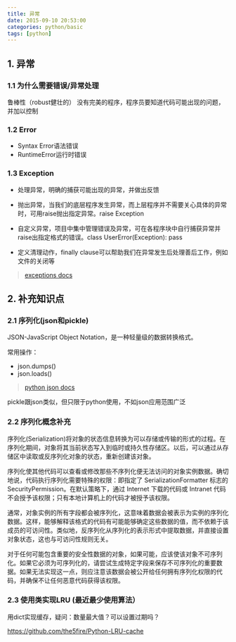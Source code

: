 ```yaml
---
title: 异常
date: 2015-09-10 20:53:00
categories: python/basic
tags: [python]
---
```

## 1. 异常
### 1.1 为什么需要错误/异常处理
鲁棒性（robust健壮的）
没有完美的程序，程序员要知道代码可能出现的问题，并加以控制

### 1.2 Error
- Syntax Error语法错误
- RuntimeError运行时错误

### 1.3 Exception
- 处理异常，明确的捕获可能出现的异常，并做出反馈

- 抛出异常，当我们的底层程序发生异常，而上层程序并不需要关心具体的异常时，可用raise抛出指定异常。raise Exception

- 自定义异常，项目中集中管理错误及异常，可在各程序块中自行捕获异常并raise出指定格式的错误。class UserError(Exception): pass

- 定义清理动作，finally clause可以帮助我们在异常发生后处理善后工作，例如文件的关闭等

> [exceptions docs](https://docs.python.org/2.7/library/exceptions.html#exception-hierarchy)

## 2. 补充知识点
### 2.1 序列化(json和pickle)
JSON-JavaScript Object Notation，是一种轻量级的数据转换格式。

常用操作：
- json.dumps()
- json.loads()

> [python json docs](https://docs.python.org/2/library/json.html)

pickle跟json类似，但只限于python使用，不如json应用范围广泛

### 2.2 序列化概念补充
序列化(Serialization)将对象的状态信息转换为可以存储或传输的形式的过程。在序列化期间，对象将其当前状态写入到临时或持久性存储区。以后，可以通过从存储区中读取或反序列化对象的状态，重新创建该对象。

序列化使其他代码可以查看或修改那些不序列化便无法访问的对象实例数据。确切地说，代码执行序列化需要特殊的权限：即指定了 SerializationFormatter 标志的 SecurityPermission。在默认策略下，通过 Internet 下载的代码或 Intranet 代码不会授予该权限；只有本地计算机上的代码才被授予该权限。

通常，对象实例的所有字段都会被序列化，这意味着数据会被表示为实例的序列化数据。这样，能够解释该格式的代码有可能能够确定这些数据的值，而不依赖于该成员的可访问性。类似地，反序列化从序列化的表示形式中提取数据，并直接设置对象状态，这也与可访问性规则无关。

对于任何可能包含重要的安全性数据的对象，如果可能，应该使该对象不可序列化。如果它必须为可序列化的，请尝试生成特定字段来保存不可序列化的重要数据。如果无法实现这一点，则应注意该数据会被公开给任何拥有序列化权限的代码，并确保不让任何恶意代码获得该权限。

### 2.3 使用类实现LRU (最近最少使用算法）
用dict实现缓存，疑问：数量最大值？可以设置过期吗？

https://github.com/the5fire/Python-LRU-cache